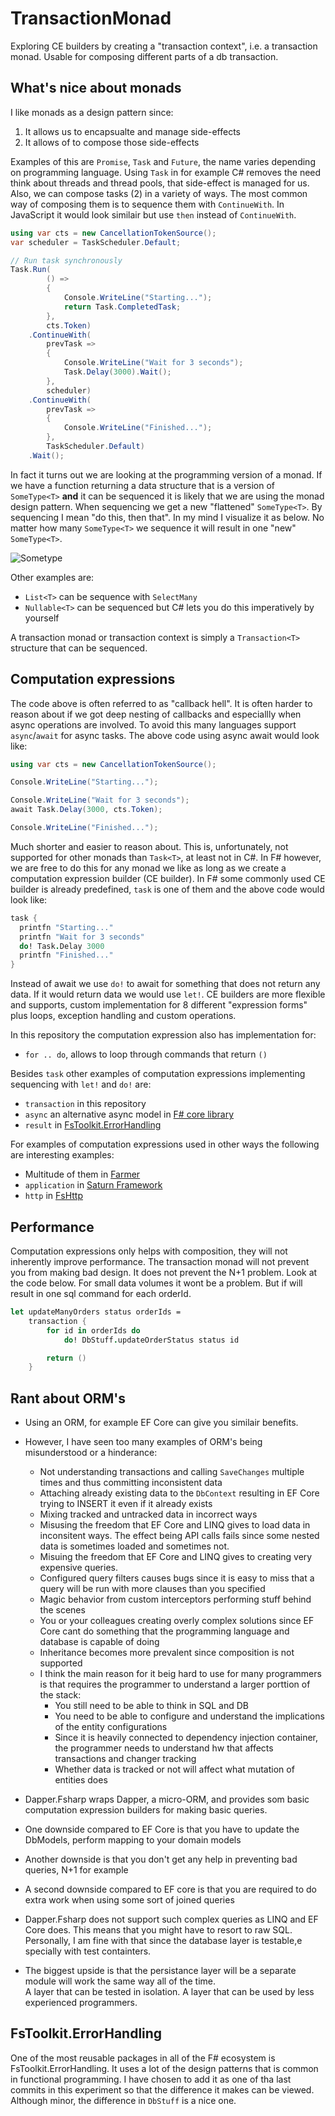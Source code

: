 # TransactionMonad

Exploring CE builders by creating a "transaction context", i.e. a transaction monad. Usable for composing different parts of a db transaction.

## What's nice about monads

I like monads as a design pattern since:

1. It allows us to encapsualte and manage side-effects
2. It allows of to compose those side-effects

Examples of this are `Promise`, `Task` and `Future`,  the name varies depending on programming language. Using `Task` in for example C# removes the need think about threads and thread pools, that side-effect is managed for us. Also, we can compose tasks (2) in a variety of ways. The most common way of composing them is to sequence them with `ContinueWith`. In JavaScript it would look similair but use `then` instead of `ContinueWith`.

```cs
using var cts = new CancellationTokenSource();
var scheduler = TaskScheduler.Default;

// Run task synchronously
Task.Run(
        () =>
        {
            Console.WriteLine("Starting...");
            return Task.CompletedTask;
        },
        cts.Token)
    .ContinueWith(
        prevTask =>
        {
            Console.WriteLine("Wait for 3 seconds");
            Task.Delay(3000).Wait();
        },
        scheduler)
    .ContinueWith(
        prevTask =>
        {
            Console.WriteLine("Finished...");
        },
        TaskScheduler.Default)
    .Wait();
```

In fact it turns out we are looking at the programming version of a monad. If we have a function returning a data structure that is a version of `SomeType<T>` **and** it can be sequenced it is likely that we are using the monad design pattern. When sequencing we get a new "flattened" `SomeType<T>`. By sequencing I mean "do this, then that". In my mind I visualize it as below. No matter how many `SomeType<T>` we sequence it will result in one "new" `SomeType<T>`.

![Sometype](/assets/sometype.png)

Other examples are:

- `List<T>` can be sequence with `SelectMany`
- `Nullable<T>` can be sequenced but C# lets you do this imperatively by yourself

A transaction monad or transaction context is simply a `Transaction<T>` structure that can be sequenced.

## Computation expressions

The code above is often referred to as "callback hell". It is often harder to reason about if we got deep nesting of callbacks and especiallly when async operations are involved. To avoid this many languages support `async`/`await` for async tasks. The above code using async await would look like:

```cs
using var cts = new CancellationTokenSource();

Console.WriteLine("Starting...");

Console.WriteLine("Wait for 3 seconds");
await Task.Delay(3000, cts.Token);

Console.WriteLine("Finished...");
```

Much shorter and easier to reason about. This is, unfortunately, not supported for other monads than `Task<T>`, at least not in C#. In F# however, we are free to do this for any monad we like as long as we create a computation expression builder (CE builder). In F# some commonly used CE builder is already predefined, `task` is one of them and the above code would look like:

```fs
task {
  printfn "Starting..."
  printfn "Wait for 3 seconds"
  do! Task.Delay 3000
  printfn "Finished..."
}
```

Instead of await we use `do!` to await for something that does not return any data. If it would return data we would use `let!`. CE builders are more flexible and supports, custom implementation for 8 different "expression forms" plus loops, exception handling and custom operations.

In this repository the computation expression also has implementation for:

- `for .. do`, allows to loop through commands that return `()`

Besides `task` other examples of computation expressions implementing sequencing with `let!` and `do!` are:

- `transaction` in this repository
- `async` an alternative async model in [F# core library](https://learn.microsoft.com/en-us/dotnet/fsharp/language-reference/async-expressions)
- `result` in [FsToolkit.ErrorHandling](https://demystifyfp.gitbook.io/fstoolkit-errorhandling/fstoolkit.errorhandling/result/ce)

For examples of computation expressions used in other ways the following are interesting examples:

- Multitude of them in [Farmer](https://compositionalit.github.io/farmer/)
- `application` in [Saturn Framework](https://saturnframework.org/)
- `http` in [FsHttp](https://github.com/fsprojects/FsHttp)

## Performance

Computation expressions only helps with composition, they will not inherently improve performance. The transaction monad will not prevent you from making bad design. It does not prevent the N+1 problem. Look at the code below. For small data volumes it wont be a problem. But if will result in one sql command for each orderId.

```fs
let updateManyOrders status orderIds =
    transaction {
        for id in orderIds do
            do! DbStuff.updateOrderStatus status id

        return ()
    }
```

## Rant about ORM's

- Using an ORM, for example EF Core can give you similair benefits.

- However, I have seen too many examples of ORM's being misunderstood or a hinderance:

    - Not understanding transactions and calling `SaveChanges` multiple times and thus committing inconsistent data
    - Attaching already existing data to the `DbContext` resulting in EF Core trying to INSERT it even if it already exists
    - Mixing tracked and untracked data in incorrect ways
    - Misusing the freedom that EF Core and LINQ gives to load data in inconsitent ways. The effect being API calls fails since some nested data is sometimes loaded and sometimes not.
    - Misuing the freedom that EF Core and LINQ gives to creating very expensive queries.
    - Configured query filters causes bugs since it is easy to miss that a query will be run with more clauses than you specified
    - Magic behavior from custom interceptors performing stuff behind the scenes
    - You or your colleagues creating overly complex solutions since EF Core cant do something that the programming language and database is capable of doing
    - Inheritance becomes more prevalent since composition is not supported
    - I think the main reason for it beig hard to use for many programmers is that requires the programmer to understand a larger porttion of the stack:
        - You still need to be able to think in SQL and DB
        - You need to be able to configure and understand the implications of the entity configurations
        - Since it is heavily connected to dependency injection container, the programmer needs to understand hw that affects transactions and changer tracking
        - Whether data is tracked or not will affect what mutation of entities does

- Dapper.Fsharp wraps Dapper, a micro-ORM, and provides som basic computation expression builders for making basic queries.
- One downside compared to EF Core is that you have to update the DbModels, perform mapping to your domain models
- Another downside is that you don't get any help in preventing bad queries, N+1 for example
- A second downside compared to EF core is that you are required to do extra work when using some sort of joined queries
- Dapper.Fsharp does not support such complex queries as LINQ and EF Core does. This means that you might have to resort to raw SQL. Personally, I am fine with that since the database layer is testable,e specially with test containters.
- The biggest upside is that the persistance layer will be a separate module will work the same way all of the time.  
  A layer that can be tested in isolation. A layer that can be used by less experienced programmers.

## FsToolkit.ErrorHandling

One of the most reusable packages in all of the F# ecosystem is FsToolkit.ErrorHandling. It uses a lot of the design patterns that is common in functional programming. I have chosen to add it as one of tha last commits in this experiment so that the difference it makes can be viewed. Although minor, the difference in `DbStuff` is a nice one.